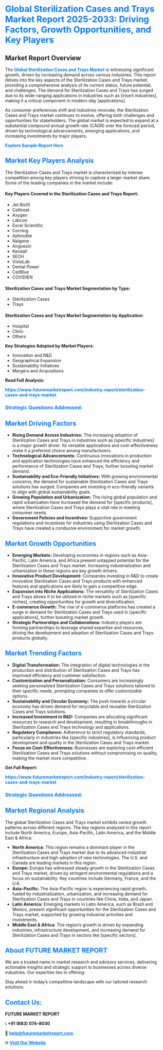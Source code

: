 <h1 style="color: #007BFF;">Global Sterilization Cases and Trays Market Report 2025-2033: Driving Factors, Growth Opportunities, and Key Players</h1>

<section id="overview">
<h2>Market Report Overview</h2>
<p>The <a href="https://www.futuremarketreport.com/industry-report/sterilization-cases-and-trays-market" style="color: #007BFF; text-decoration: none;"><strong>Global Sterilization Cases and Trays Market</strong></a> is witnessing significant growth, driven by increasing demand across various industries. This report delves into the key aspects of the Sterilization Cases and Trays market, providing a comprehensive analysis of its current status, future potential, and challenges. The demand for Sterilization Cases and Trays has surged due to its wide-ranging applications in industries such as [insert industries], making it a critical component in modern-day [applications].</p>
<p>As consumer preferences shift and industries innovate, the Sterilization Cases and Trays market continues to evolve, offering both challenges and opportunities for stakeholders. The global market is expected to expand at a substantial compound annual growth rate (CAGR) over the forecast period, driven by technological advancements, emerging applications, and increasing investments by major players.</p>
</section>

<section id="overview">
<p><a href="https://www.futuremarketreport.com/request-sample/reportId=85693" style="color: #007BFF; text-decoration: none;"><strong>Explore Sample Report Here</strong></a></p>
</section>

<section id="key-players">
<h2 style="color: #007BFF;">Market Key Players Analysis</h2>
<p>The Sterilization Cases and Trays market is characterized by intense competition among key players striving to capture a larger market share. Some of the leading companies in the market include:</p>
<h4>Key Players Covered in the Sterilization Cases and Trays Report:</h4>
<ul><li>Jet Biofil</li><li>Celltreat</li><li>Axygen</li><li>Labcon</li><li>Excel Scientific</li><li>Corning</li><li>Aphrodite</li><li>Nalgene</li><li>Airgoesin</li><li>Kendall</li><li>SEOH</li><li>VistaLab</li><li>Dental Power</li><li>CeilBlue</li><li>COVIDIEN</li></ul>
<h4>Sterilization Cases and Trays Market Segmentation by Type:</h4>
<ul><li>Sterilization Cases</li><li>Trays</li></ul>

<h4>Sterilization Cases and Trays Market Segmentation by Application:</h4>
<ul><li>Hospital</li><li>Clinic</li><li>Others</li></ul>
<p><strong>Key Strategies Adopted by Market Players:</strong></p>
<ul>
<li>Innovation and R&D</li>
<li>Geographical Expansion</li>
<li>Sustainability Initiatives</li>
<li>Mergers and Acquisitions</li>
</ul>
</section>

<section>
<p><strong>Read Full Analysis: </strong></p><a href="https://www.futuremarketreport.com/industry-report/sterilization-cases-and-trays-market" style="color: #007BFF; text-decoration: none;"><strong>https://www.futuremarketreport.com/industry-report/sterilization-cases-and-trays-market</strong></a>
<h3 style="color: #007BFF;">Strategic Questions Addressed:</h3>
</section>

<section id="driving-factors">
<h2 style="color: #007BFF;">Market Driving Factors</h2>
<ul>
<li><strong>Rising Demand Across Industries:</strong> The increasing adoption of Sterilization Cases and Trays in industries such as [specific industries] is a major growth driver. Its versatile applications and cost-effectiveness make it a preferred choice among manufacturers.</li>
<li><strong>Technological Advancements:</strong> Continuous innovations in production and application technologies have enhanced the efficiency and performance of Sterilization Cases and Trays, further boosting market demand.</li>
<li><strong>Sustainability and Eco-Friendly Initiatives:</strong> With growing environmental concerns, the demand for sustainable Sterilization Cases and Trays solutions has surged. Companies are investing in eco-friendly variants to align with global sustainability goals.</li>
<li><strong>Growing Population and Urbanization:</strong> The rising global population and rapid urbanization have increased the demand for [specific products], where Sterilization Cases and Trays plays a vital role in meeting consumer needs.</li>
<li><strong>Government Policies and Incentives:</strong> Supportive government regulations and incentives for industries using Sterilization Cases and Trays have created a conducive environment for market growth.</li>
</ul>
</section>

<section id="growth-opportunities">
<h2 style="color: #007BFF;">Market Growth Opportunities</h2>
<ul>
<li><strong>Emerging Markets:</strong> Developing economies in regions such as Asia-Pacific, Latin America, and Africa present untapped potential for the Sterilization Cases and Trays market. Increasing industrialization and urbanization in these regions are key growth drivers.</li>
<li><strong>Innovative Product Development:</strong> Companies investing in R&D to create innovative Sterilization Cases and Trays products with enhanced features and applications are likely to gain a competitive edge.</li>
<li><strong>Expansion into Niche Applications:</strong> The versatility of Sterilization Cases and Trays allows it to be utilized in niche markets such as [specific niches], creating opportunities for growth and diversification.</li>
<li><strong>E-commerce Growth:</strong> The rise of e-commerce platforms has created a surge in demand for Sterilization Cases and Trays used in [specific applications], further boosting market growth.</li>
<li><strong>Strategic Partnerships and Collaborations:</strong> Industry players are forming partnerships to leverage shared expertise and resources, driving the development and adoption of Sterilization Cases and Trays products globally.</li>
</ul>
</section>

<section id="trending-factors">
<h2 style="color: #007BFF;">Market Trending Factors</h2>
<ul>
<li><strong>Digital Transformation:</strong> The integration of digital technologies in the production and distribution of Sterilization Cases and Trays has improved efficiency and customer satisfaction.</li>
<li><strong>Customization and Personalization:</strong> Consumers are increasingly seeking personalized Sterilization Cases and Trays solutions tailored to their specific needs, prompting companies to offer customizable options.</li>
<li><strong>Sustainability and Circular Economy:</strong> The push towards a circular economy has driven demand for recyclable and reusable Sterilization Cases and Trays solutions.</li>
<li><strong>Increased Investment in R&D:</strong> Companies are allocating significant resources to research and development, resulting in breakthroughs in Sterilization Cases and Trays technology and applications.</li>
<li><strong>Regulatory Compliance:</strong> Adherence to strict regulatory standards, particularly in industries like [specific industries], is influencing product development and quality in the Sterilization Cases and Trays market.</li>
<li><strong>Focus on Cost-Effectiveness:</strong> Businesses are exploring cost-efficient Sterilization Cases and Trays solutions without compromising on quality, making the market more competitive.</li>
</ul>
</section>

<section>
<p><strong>Get Full Report: </strong></p><a href="https://www.futuremarketreport.com/industry-report/sterilization-cases-and-trays-market" style="color: #007BFF; text-decoration: none;"><strong>https://www.futuremarketreport.com/industry-report/sterilization-cases-and-trays-market</strong></a>
<h3 style="color: #007BFF;">Strategic Questions Addressed:</h3>
</section>


<section id="regional-analysis">
<h2 style="color: #007BFF;">Market Regional Analysis</h2>
<p>The global Sterilization Cases and Trays market exhibits varied growth patterns across different regions. The key regions analyzed in this report include North America, Europe, Asia-Pacific, Latin America, and the Middle East & Africa:</p>
<ul>
<li><strong>North America:</strong> This region remains a dominant player in the Sterilization Cases and Trays market due to its advanced industrial infrastructure and high adoption of new technologies. The U.S. and Canada are leading markets in this region.</li>
<li><strong>Europe:</strong> Europe has witnessed steady growth in the Sterilization Cases and Trays market, driven by stringent environmental regulations and a focus on sustainability. Key countries include Germany, France, and the U.K.</li>
<li><strong>Asia-Pacific:</strong> The Asia-Pacific region is experiencing rapid growth, fueled by industrialization, urbanization, and increasing demand for Sterilization Cases and Trays in countries like China, India, and Japan.</li>
<li><strong>Latin America:</strong> Emerging markets in Latin America, such as Brazil and Mexico, present significant opportunities for the Sterilization Cases and Trays market, supported by growing industrial activities and investments.</li>
<li><strong>Middle East & Africa:</strong> The region’s growth is driven by expanding industries, infrastructure development, and increasing demand for Sterilization Cases and Trays in sectors like [specific sectors].</li>
</ul>
</section>

<footer>
<h2 style="color: #007BFF;">About FUTURE MARKET REPORT</h2>
<p>We are a trusted name in market research and advisory services, delivering actionable insights and strategic support to businesses across diverse industries. Our expertise lies in offering:</p>

<p>Stay ahead in today’s competitive landscape with our tailored research solutions.</p>

<h2 style="color: #007BFF;">Contact Us:</h2>
<p><strong>FUTURE MARKET REPORT</strong></p>
<p>📞 <strong>+91 (883) 074-8030</strong></p>
<p>📧 <strong><a href="mailto:help@futuremarketreport.com" style="color: #007BFF;">help@futuremarketreport.com</a></strong></p>
<p>🌐 <strong><a href="https://www.futuremarketreport.com/" style="color: #007BFF;">Visit Our Website</a></strong></p>
</footer>